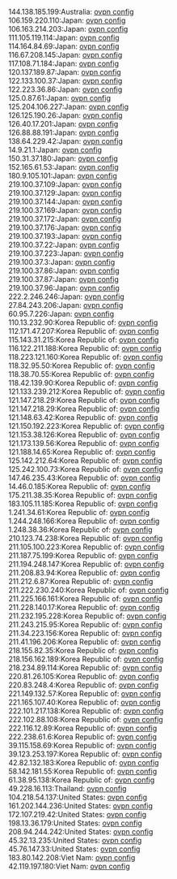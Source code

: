 144.138.185.199:Australia: [ovpn config](vpn/144_138_185_199.ovpn)  
106.159.220.110:Japan: [ovpn config](vpn/106_159_220_110.ovpn)  
106.163.214.203:Japan: [ovpn config](vpn/106_163_214_203.ovpn)  
111.105.119.114:Japan: [ovpn config](vpn/111_105_119_114.ovpn)  
114.164.84.69:Japan: [ovpn config](vpn/114_164_84_69.ovpn)  
116.67.208.145:Japan: [ovpn config](vpn/116_67_208_145.ovpn)  
117.108.71.184:Japan: [ovpn config](vpn/117_108_71_184.ovpn)  
120.137.189.87:Japan: [ovpn config](vpn/120_137_189_87.ovpn)  
122.133.100.37:Japan: [ovpn config](vpn/122_133_100_37.ovpn)  
122.223.36.86:Japan: [ovpn config](vpn/122_223_36_86.ovpn)  
125.0.87.61:Japan: [ovpn config](vpn/125_0_87_61.ovpn)  
125.204.106.227:Japan: [ovpn config](vpn/125_204_106_227.ovpn)  
126.125.190.26:Japan: [ovpn config](vpn/126_125_190_26.ovpn)  
126.40.17.201:Japan: [ovpn config](vpn/126_40_17_201.ovpn)  
126.88.88.191:Japan: [ovpn config](vpn/126_88_88_191.ovpn)  
138.64.229.42:Japan: [ovpn config](vpn/138_64_229_42.ovpn)  
14.9.21.1:Japan: [ovpn config](vpn/14_9_21_1.ovpn)  
150.31.37.180:Japan: [ovpn config](vpn/150_31_37_180.ovpn)  
152.165.61.53:Japan: [ovpn config](vpn/152_165_61_53.ovpn)  
180.9.105.101:Japan: [ovpn config](vpn/180_9_105_101.ovpn)  
219.100.37.109:Japan: [ovpn config](vpn/219_100_37_109.ovpn)  
219.100.37.129:Japan: [ovpn config](vpn/219_100_37_129.ovpn)  
219.100.37.144:Japan: [ovpn config](vpn/219_100_37_144.ovpn)  
219.100.37.169:Japan: [ovpn config](vpn/219_100_37_169.ovpn)  
219.100.37.172:Japan: [ovpn config](vpn/219_100_37_172.ovpn)  
219.100.37.176:Japan: [ovpn config](vpn/219_100_37_176.ovpn)  
219.100.37.193:Japan: [ovpn config](vpn/219_100_37_193.ovpn)  
219.100.37.22:Japan: [ovpn config](vpn/219_100_37_22.ovpn)  
219.100.37.223:Japan: [ovpn config](vpn/219_100_37_223.ovpn)  
219.100.37.3:Japan: [ovpn config](vpn/219_100_37_3.ovpn)  
219.100.37.86:Japan: [ovpn config](vpn/219_100_37_86.ovpn)  
219.100.37.87:Japan: [ovpn config](vpn/219_100_37_87.ovpn)  
219.100.37.96:Japan: [ovpn config](vpn/219_100_37_96.ovpn)  
222.2.246.246:Japan: [ovpn config](vpn/222_2_246_246.ovpn)  
27.84.243.206:Japan: [ovpn config](vpn/27_84_243_206.ovpn)  
60.95.7.226:Japan: [ovpn config](vpn/60_95_7_226.ovpn)  
110.13.232.90:Korea Republic of: [ovpn config](vpn/110_13_232_90.ovpn)  
112.171.47.207:Korea Republic of: [ovpn config](vpn/112_171_47_207.ovpn)  
115.143.31.215:Korea Republic of: [ovpn config](vpn/115_143_31_215.ovpn)  
116.122.211.188:Korea Republic of: [ovpn config](vpn/116_122_211_188.ovpn)  
118.223.121.160:Korea Republic of: [ovpn config](vpn/118_223_121_160.ovpn)  
118.32.95.50:Korea Republic of: [ovpn config](vpn/118_32_95_50.ovpn)  
118.38.70.55:Korea Republic of: [ovpn config](vpn/118_38_70_55.ovpn)  
118.42.139.90:Korea Republic of: [ovpn config](vpn/118_42_139_90.ovpn)  
121.133.239.212:Korea Republic of: [ovpn config](vpn/121_133_239_212.ovpn)  
121.147.218.29:Korea Republic of: [ovpn config](vpn/121_147_218_29.ovpn)  
121.147.218.29:Korea Republic of: [ovpn config](vpn/121_147_218_29.ovpn)  
121.148.63.42:Korea Republic of: [ovpn config](vpn/121_148_63_42.ovpn)  
121.150.192.223:Korea Republic of: [ovpn config](vpn/121_150_192_223.ovpn)  
121.153.38.126:Korea Republic of: [ovpn config](vpn/121_153_38_126.ovpn)  
121.173.139.56:Korea Republic of: [ovpn config](vpn/121_173_139_56.ovpn)  
121.188.14.65:Korea Republic of: [ovpn config](vpn/121_188_14_65.ovpn)  
125.142.212.64:Korea Republic of: [ovpn config](vpn/125_142_212_64.ovpn)  
125.242.100.73:Korea Republic of: [ovpn config](vpn/125_242_100_73.ovpn)  
147.46.235.43:Korea Republic of: [ovpn config](vpn/147_46_235_43.ovpn)  
14.46.0.185:Korea Republic of: [ovpn config](vpn/14_46_0_185.ovpn)  
175.211.38.35:Korea Republic of: [ovpn config](vpn/175_211_38_35.ovpn)  
183.105.11.185:Korea Republic of: [ovpn config](vpn/183_105_11_185.ovpn)  
1.241.34.61:Korea Republic of: [ovpn config](vpn/1_241_34_61.ovpn)  
1.244.248.166:Korea Republic of: [ovpn config](vpn/1_244_248_166.ovpn)  
1.248.38.36:Korea Republic of: [ovpn config](vpn/1_248_38_36.ovpn)  
210.123.74.238:Korea Republic of: [ovpn config](vpn/210_123_74_238.ovpn)  
211.105.100.223:Korea Republic of: [ovpn config](vpn/211_105_100_223.ovpn)  
211.187.75.199:Korea Republic of: [ovpn config](vpn/211_187_75_199.ovpn)  
211.194.248.147:Korea Republic of: [ovpn config](vpn/211_194_248_147.ovpn)  
211.208.83.94:Korea Republic of: [ovpn config](vpn/211_208_83_94.ovpn)  
211.212.6.87:Korea Republic of: [ovpn config](vpn/211_212_6_87.ovpn)  
211.222.230.240:Korea Republic of: [ovpn config](vpn/211_222_230_240.ovpn)  
211.225.166.161:Korea Republic of: [ovpn config](vpn/211_225_166_161.ovpn)  
211.228.140.17:Korea Republic of: [ovpn config](vpn/211_228_140_17.ovpn)  
211.232.195.228:Korea Republic of: [ovpn config](vpn/211_232_195_228.ovpn)  
211.243.215.95:Korea Republic of: [ovpn config](vpn/211_243_215_95.ovpn)  
211.34.223.156:Korea Republic of: [ovpn config](vpn/211_34_223_156.ovpn)  
211.41.196.206:Korea Republic of: [ovpn config](vpn/211_41_196_206.ovpn)  
218.155.82.35:Korea Republic of: [ovpn config](vpn/218_155_82_35.ovpn)  
218.156.162.189:Korea Republic of: [ovpn config](vpn/218_156_162_189.ovpn)  
218.234.89.114:Korea Republic of: [ovpn config](vpn/218_234_89_114.ovpn)  
220.81.26.105:Korea Republic of: [ovpn config](vpn/220_81_26_105.ovpn)  
220.83.248.4:Korea Republic of: [ovpn config](vpn/220_83_248_4.ovpn)  
221.149.132.57:Korea Republic of: [ovpn config](vpn/221_149_132_57.ovpn)  
221.165.107.40:Korea Republic of: [ovpn config](vpn/221_165_107_40.ovpn)  
222.101.217.138:Korea Republic of: [ovpn config](vpn/222_101_217_138.ovpn)  
222.102.88.108:Korea Republic of: [ovpn config](vpn/222_102_88_108.ovpn)  
222.116.12.89:Korea Republic of: [ovpn config](vpn/222_116_12_89.ovpn)  
222.238.61.6:Korea Republic of: [ovpn config](vpn/222_238_61_6.ovpn)  
39.115.158.69:Korea Republic of: [ovpn config](vpn/39_115_158_69.ovpn)  
39.123.253.197:Korea Republic of: [ovpn config](vpn/39_123_253_197.ovpn)  
42.82.132.183:Korea Republic of: [ovpn config](vpn/42_82_132_183.ovpn)  
58.142.181.55:Korea Republic of: [ovpn config](vpn/58_142_181_55.ovpn)  
61.38.95.138:Korea Republic of: [ovpn config](vpn/61_38_95_138.ovpn)  
49.228.16.113:Thailand: [ovpn config](vpn/49_228_16_113.ovpn)  
104.218.54.137:United States: [ovpn config](vpn/104_218_54_137.ovpn)  
161.202.144.236:United States: [ovpn config](vpn/161_202_144_236.ovpn)  
172.107.219.42:United States: [ovpn config](vpn/172_107_219_42.ovpn)  
198.13.36.179:United States: [ovpn config](vpn/198_13_36_179.ovpn)  
208.94.244.242:United States: [ovpn config](vpn/208_94_244_242.ovpn)  
45.32.13.235:United States: [ovpn config](vpn/45_32_13_235.ovpn)  
45.76.147.33:United States: [ovpn config](vpn/45_76_147_33.ovpn)  
183.80.142.208:Viet Nam: [ovpn config](vpn/183_80_142_208.ovpn)  
42.119.197.180:Viet Nam: [ovpn config](vpn/42_119_197_180.ovpn)  
